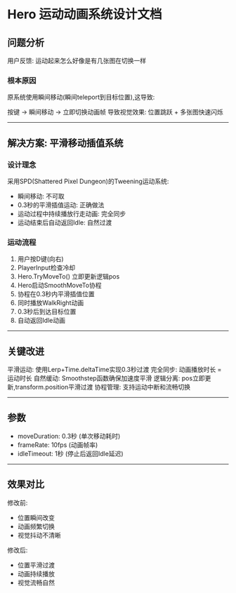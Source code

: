﻿# Hero 运动动画系统设计文档

## 问题分析

用户反馈: 运动起来怎么好像是有几张图在切换一样

### 根本原因
原系统使用瞬间移动(瞬间teleport到目标位置),这导致:

按键 -> 瞬间移动 -> 立即切换动画帧
导致视觉效果: 位置跳跃 + 多张图快速闪烁

---

## 解决方案: 平滑移动插值系统

### 设计理念

采用SPD(Shattered Pixel Dungeon)的Tweening运动系统:
- 瞬间移动: 不可取
- 0.3秒的平滑插值运动: 正确做法
- 运动过程中持续播放行走动画: 完全同步
- 运动结束后自动返回Idle: 自然过渡

### 运动流程

1. 用户按D键(向右)
2. PlayerInput检查冷却
3. Hero.TryMoveTo() 立即更新逻辑pos
4. Hero启动SmoothMoveTo协程
5. 协程在0.3秒内平滑插值位置
6. 同时播放WalkRight动画
7. 0.3秒后到达目标位置
8. 自动返回Idle动画

---

## 关键改进

 平滑运动: 使用Lerp+Time.deltaTime实现0.3秒过渡
 完全同步: 动画播放时长 = 运动时长
 自然缓动: Smoothstep函数确保加速度平滑
 逻辑分离: pos立即更新,transform.position平滑过渡
 协程管理: 支持运动中断和流畅切换

---

## 参数

- moveDuration: 0.3秒 (单次移动耗时)
- frameRate: 10fps (动画帧率)
- idleTimeout: 1秒 (停止后返回Idle延迟)

---

## 效果对比

修改前:
- 位置瞬间改变
- 动画频繁切换
- 视觉抖动不清晰

修改后:
- 位置平滑过渡
- 动画持续播放
- 视觉流畅自然

